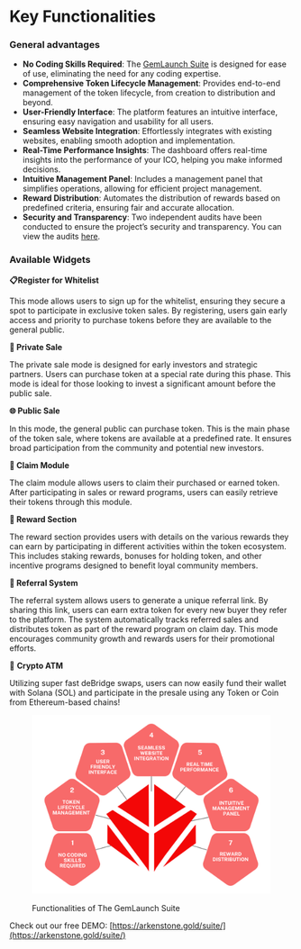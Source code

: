 # Key Functionalities

### General advantages

* **No Coding Skills Required**: The [GemLaunch Suite](https://arkenstone.gold/suite/) is designed for ease of use, eliminating the need for any coding expertise.
* **Comprehensive Token Lifecycle Management**: Provides end-to-end management of the token lifecycle, from creation to distribution and beyond.
* **User-Friendly Interface**: The platform features an intuitive interface, ensuring easy navigation and usability for all users.
* **Seamless Website Integration**: Effortlessly integrates with existing websites, enabling smooth adoption and implementation.
* **Real-Time Performance Insights**: The dashboard offers real-time insights into the performance of your ICO, helping you make informed decisions.
* **Intuitive Management Panel**: Includes a management panel that simplifies operations, allowing for efficient project management.
* **Reward Distribution**: Automates the distribution of rewards based on predefined criteria, ensuring fair and accurate allocation.
* **Security and Transparency**: Two independent audits have been conducted to ensure the project’s security and transparency. You can view the audits [here](https://arkenstone.gold/#audit).

### Available Widgets

**📋Register for Whitelist**

This mode allows users to sign up for the whitelist, ensuring they secure a spot to participate in exclusive token sales. By registering, users gain early access and priority to purchase tokens before they are available to the general public.

**💼 Private Sale**

The private sale mode is designed for early investors and strategic partners. Users can purchase  token at a special rate during this phase. This mode is ideal for those looking to invest a significant amount before the public sale.

**🌐 Public Sale**

In this mode, the general public can purchase token. This is the main phase of the token sale, where tokens are available at a predefined rate. It ensures broad participation from the community and potential new investors.

**🏅 Claim Module**

The claim module allows users to claim their purchased or earned token. After participating in sales or reward programs, users can easily retrieve their tokens through this module.

**🎁 Reward Section**

The reward section provides users with details on the various rewards they can earn by participating in different activities within the token ecosystem. This includes staking rewards, bonuses for holding token, and other incentive programs designed to benefit loyal community members.

**🔗 Referral System**

The referral system allows users to generate a unique referral link. By sharing this link, users can earn extra token for every new buyer they refer to the platform. The system automatically tracks referred sales and distributes token as part of the reward program on claim day. This mode encourages community growth and rewards users for their promotional efforts.

💸 **Crypto ATM**

Utilizing super fast deBridge swaps, users can now easily fund their wallet with Solana (SOL) and participate in the presale using any Token or Coin from Ethereum-based chains!

<figure><img src="../.gitbook/assets/7 functionalities.png" alt=""><figcaption><p>Functionalities of The GemLaunch Suite</p></figcaption></figure>

Check out our free DEMO: [https://arkenstone.gold/suite/](https://arkenstone.gold/suite/)
